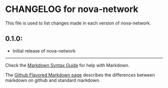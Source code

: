 # CHANGELOG for nova-network

This file is used to list changes made in each version of nova-network.

## 0.1.0:

* Initial release of nova-network

- - - 
Check the [Markdown Syntax Guide](http://daringfireball.net/projects/markdown/syntax) for help with Markdown.

The [Github Flavored Markdown page](http://github.github.com/github-flavored-markdown/) describes the differences between markdown on github and standard markdown.
